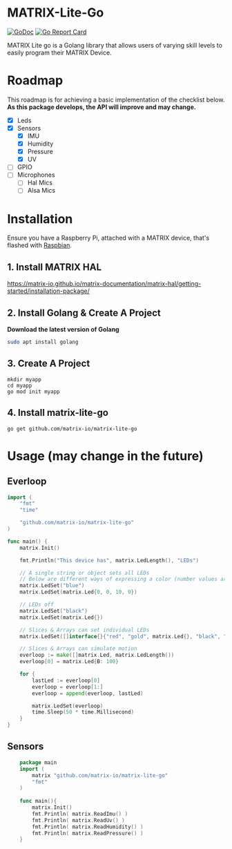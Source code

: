 # MATRIX-Lite-Go
[![GoDoc](https://godoc.org/github.com/Hermitter/fileman?status.svg)](https://godoc.org/github.com/matrix-io/matrix-lite-go)
[![Go Report Card](https://goreportcard.com/badge/github.com/matrix-io/matrix-lite-go)](https://goreportcard.com/report/github.com/matrix-io/matrix-lite-go)

MATRIX Lite go is a Golang library that allows users of varying skill levels to easily program their MATRIX Device.

# Roadmap
This roadmap is for achieving a basic implementation of the checklist below. **As this package develops, the API will improve and may change.**
- [x] Leds
- [x] Sensors
  - [x] IMU
  - [x] Humidity
  - [x] Pressure
  - [x] UV
- [ ] GPIO
- [ ] Microphones
  - [ ] Hal Mics
  - [ ] Alsa Mics

# Installation
Ensure you have a Raspberry Pi, attached with a MATRIX device, that's flashed with [Raspbian](https://www.raspberrypi.org/downloads/raspbian/).

## 1. Install MATRIX HAL
https://matrix-io.github.io/matrix-documentation/matrix-hal/getting-started/installation-package/

## 2. Install Golang & Create A Project
**Download the latest version of Golang**
```bash
sudo apt install golang
```

## 3. Create A Project
```
mkdir myapp
cd myapp
go mod init myapp
```

## 4. Install matrix-lite-go
```
go get github.com/matrix-io/matrix-lite-go
```

# Usage (may change in the future)

## Everloop
```go
import (
	"fmt"
	"time"

	"github.com/matrix-io/matrix-lite-go"
)

func main() {
	matrix.Init()

	fmt.Println("This device has", matrix.LedLength(), "LEDs")

	// A single string or object sets all LEDs
	// Below are different ways of expressing a color (number values are from 0-255)
	matrix.LedSet("blue")
	matrix.LedSet(matrix.Led{0, 0, 10, 0})

	// LEDs off
	matrix.LedSet("black")
	matrix.LedSet(matrix.Led{})

	// Slices & Arrays can set individual LEDs
	matrix.LedSet([]interface{}{"red", "gold", matrix.Led{}, "black", "purple", matrix.Led{G: 255}})

	// Slices & Arrays can simulate motion
	everloop := make([]matrix.Led, matrix.LedLength())
	everloop[0] = matrix.Led{B: 100}

	for {
		lastLed := everloop[0]
		everloop = everloop[1:]
		everloop = append(everloop, lastLed)

		matrix.LedSet(everloop)
		time.Sleep(50 * time.Millisecond)
	}
}
```

## Sensors
```go
    package main
    import (
        matrix "github.com/matrix-io/matrix-lite-go"
        "fmt"
    )
    
    func main(){
        matrix.Init()
        fmt.Println( matrix.ReadImu() )
        fmt.Println( matrix.ReadUv() )
        fmt.Println( matrix.ReadHumidity() )
        fmt.Println( matrix.ReadPressure() )
    }
```
